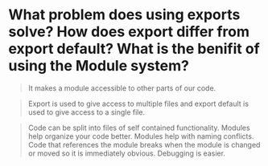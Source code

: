 # What problem does using exports solve?  How does export differ from export default?  What is the benifit of using the Module system?

>It makes a module accessible to other parts of our code.

>Export is used to give access to multiple files and export default is used to give access to a single file.

>Code can be split into files of self contained functionality.  Modules help organize your code better.  Modules help with naming conflicts.  Code that references the module breaks when the module is changed or moved so it is immediately obvious.  Debugging is easier.
